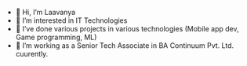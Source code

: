 - 👋 Hi, I’m Laavanya
- 👀 I’m interested in IT Technologies
- 🌱 I’ve done various projects in various technologies (Mobile app dev, Game programming, ML)
- 💞️ I’m working as a Senior Tech Associate in BA Continuum Pvt. Ltd. cuurently.

